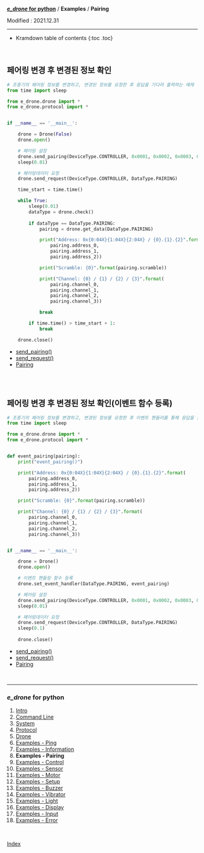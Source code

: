 **[*e_drone* for python](index.md)** / **Examples** / **Pairing**

Modified : 2021.12.31

---

* Kramdown table of contents
{:toc .toc}

<br>


<a name="Pairing"></a>
## 페어링 변경 후 변경된 정보 확인

```py
# 조종기의 페어링 정보를 변경하고, 변경된 정보를 요청한 후 응답을 기다려 출력하는 예제
from time import sleep

from e_drone.drone import *
from e_drone.protocol import *


if __name__ == '__main__':

    drone = Drone(False)
    drone.open()

    # 페어링 설정
    drone.send_pairing(DeviceType.CONTROLLER, 0x0001, 0x0002, 0x0003, 0x04, 0x05, 0x06, 0x07, 0x08)
    sleep(0.01)

    # 페어링데이터 요청
    drone.send_request(DeviceType.CONTROLLER, DataType.PAIRING)

    time_start = time.time()

    while True:
        sleep(0.01)
        dataType = drone.check()
        
        if dataType == DataType.PAIRING:
            pairing = drone.get_data(DataType.PAIRING)

            print("Address: 0x{0:04X}{1:04X}{2:04X} / {0}.{1}.{2}".format(
                pairing.address_0, 
                pairing.address_1, 
                pairing.address_2))

            print("Scramble: {0}".format(pairing.scramble))

            print("Channel: {0} / {1} / {2} / {3}".format(
                pairing.channel_0,
                pairing.channel_1,
                pairing.channel_2,
                pairing.channel_3))

            break

        if time.time() > time_start + 1:
            break

    drone.close()
```

- [send_pairing()](05_drone.md#send_pairing)
- [send_request()](05_drone.md#send_request)
- [Pairing](04_protocol.md#Pairing)



<br>
<br>


## 페어링 변경 후 변경된 정보 확인(이벤트 함수 등록)

```py
# 조종기의 페어링 정보를 변경하고, 변경된 정보를 요청한 후 이벤트 핸들러를 통해 응답을 출력하는 예제
from time import sleep

from e_drone.drone import *
from e_drone.protocol import *


def event_pairing(pairing):
    print("event_pairing()")

    print("Address: 0x{0:04X}{1:04X}{2:04X} / {0}.{1}.{2}".format(
        pairing.address_0, 
        pairing.address_1, 
        pairing.address_2))

    print("Scramble: {0}".format(pairing.scramble))

    print("Channel: {0} / {1} / {2} / {3}".format(
        pairing.channel_0,
        pairing.channel_1,
        pairing.channel_2,
        pairing.channel_3))


if __name__ == '__main__':

    drone = Drone()
    drone.open()

    # 이벤트 핸들링 함수 등록
    drone.set_event_handler(DataType.PAIRING, event_pairing)

    # 페어링 설정
    drone.send_pairing(DeviceType.CONTROLLER, 0x0001, 0x0002, 0x0003, 0x04, 0x05, 0x06, 0x07, 0x08)
    sleep(0.01)

    # 페어링데이터 요청
    drone.send_request(DeviceType.CONTROLLER, DataType.PAIRING)
    sleep(0.1)
    
    drone.close()
```

- [send_pairing()](05_drone.md#send_pairing)
- [send_request()](05_drone.md#send_request)
- [Pairing](04_protocol.md#Pairing)


<br>


---

<h3><i>e_drone</i> for python</H3>

 1. [Intro](01_intro.md)
 2. [Command Line](02_commandline.md)
 3. [System](03_system.md)
 4. [Protocol](04_protocol.md)
 5. [Drone](05_drone.md)
 6. [Examples - Ping](examples_01_ping.md)
 7. [Examples - Information](examples_02_information.md)
 8. **Examples - Pairing**
 9. [Examples - Control](examples_04_control.md)
10. [Examples - Sensor](examples_05_sensor.md)
11. [Examples - Motor](examples_06_motor.md)
12. [Examples - Setup](examples_07_setup.md)
13. [Examples - Buzzer](examples_08_buzzer.md)
14. [Examples - Vibrator](examples_09_vibrator.md)
15. [Examples - Light](examples_10_light.md)
16. [Examples - Display](examples_11_display.md)
17. [Examples - Input](examples_12_input.md)
18. [Examples - Error](examples_13_error.md)

<br>

[Index](index.md)
